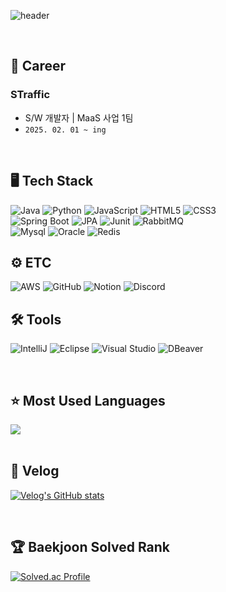 

![header](https://capsule-render.vercel.app/api?type=waving&color=auto&height=200&section=header&text=⭐ㅤWelcomeㅤ⭐️&fontSize=50&animation=twinkling)

<br>

<!--[![Hits](https://hits.seeyoufarm.com/api/count/incr/badge.svg?url=https%3A%2F%2Fgithub.com%2Fhamsangjin%2Fhit-counter&count_bg=%2379C83D&title_bg=%23555555&icon=&icon_color=%230082FD&title=%EA%B9%83%ED%97%88%EB%B8%8C+%EB%B0%A9%EB%AC%B8%EC%9E%90%EC%88%98&edge_flat=false)](https://hits.seeyoufarm.com)-->

## 💼 Career
### **STraffic**
- S/W 개발자 | MaaS 사업 1팀 <br>
- `2025. 02. 01 ~ ing` <br>

<br>

## 🖥️ Tech Stack
![Java](https://img.shields.io/badge/java-%23ED8B00.svg?style=for-the-badge&logo=openjdk&logoColor=white)
![Python](https://img.shields.io/badge/python-3776AB?style=for-the-badge&logo=python&logoColor=white)
![JavaScript](https://img.shields.io/badge/javascript-%23323330.svg?style=for-the-badge&logo=javascript&logoColor=%23F7DF1E)
![HTML5](https://img.shields.io/badge/html5-%23E34F26.svg?style=for-the-badge&logo=html5&logoColor=white) 
![CSS3](https://img.shields.io/badge/css3-%231572B6.svg?style=for-the-badge&logo=css3&logoColor=white) 
<br>
![Spring Boot](https://img.shields.io/badge/springboot-6DB33F?style=for-the-badge&logo=springboot&logoColor=white)
![JPA](https://img.shields.io/badge/JPA-FF9900?style=for-the-badge&logo=JPA&logoColor=white)
![Junit](https://img.shields.io/badge/Junit5-25A162?style=for-the-badge&logo=junit5&logoColor=white)
![RabbitMQ](https://img.shields.io/badge/rabbitmq-%23FF6600.svg?&style=for-the-badge&logo=rabbitmq&logoColor=white)
<br>
![Mysql](https://img.shields.io/badge/mysql-4479A1?style=for-the-badge&logo=mysql&logoColor=white)
![Oracle](https://img.shields.io/badge/Oracle-F80000?style=for-the-badge&logo=oracle&logoColor=black)
![Redis](https://img.shields.io/badge/redis-%23DD0031.svg?&style=for-the-badge&logo=redis&logoColor=white)


## ⚙️ ETC
![AWS](https://img.shields.io/badge/AWS-%23232F3E.svg?style=for-the-badge&logo=amazon-aws&logoColor=white)
![GitHub](https://img.shields.io/badge/github-%23121011.svg?style=for-the-badge&logo=github&logoColor=white)
![Notion](https://img.shields.io/badge/Notion-%23000000.svg?style=for-the-badge&logo=notion&logoColor=white)
![Discord](https://img.shields.io/badge/Discord-5865F2?style=for-the-badge&logo=discord&logoColor=white)

## 🛠️ Tools
![IntelliJ](https://img.shields.io/badge/IntelliJ_IDEA-000000.svg?style=for-the-badge&logo=intellij-idea&logoColor=white)
![Eclipse](https://img.shields.io/badge/Eclipse-2C2255?style=for-the-badge&logo=eclipse&logoColor=white)
![Visual Studio](https://img.shields.io/badge/Visual_Studio-5C2D91?style=for-the-badge&logo=visual%20studio&logoColor=white)
![DBeaver](https://img.shields.io/badge/dbeaver-382923?style=for-the-badge&logo=dbeaver&logoColor=white)

<br>

## ⭐️ Most Used Languages
<img align="center" src="https://github-readme-stats.vercel.app/api/top-langs/?username=hamsangjin&layout=compact&show_icons=true&show_owner=true&hide_title=true&theme=nord&hide=shell,c%23,visual%20basic%20.NET,ada,basic" />

<br>
<br>
  
## 📝 Velog
<!-- [![Velog's GitHub stats](https://velog-readme-stats.vercel.app/api?name=hamsangjin)](https://velog.io/@hamsangjin) -->
[![Velog's GitHub stats](https://velog-readme-stats.vercel.app/api/list?name=hamsangjin)](https://velog.io/@hamsangjin)  

<br>

## 🏆 Baekjoon Solved Rank
[![Solved.ac Profile](http://mazassumnida.wtf/api/generate_badge?boj=hamsangjin)](https://solved.ac/hamsangjin)
